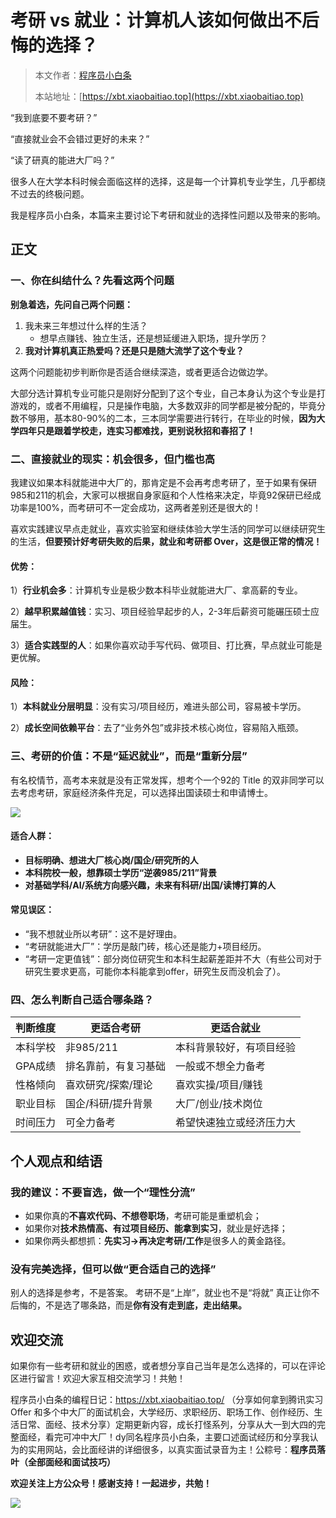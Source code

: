 # 考研 vs 就业：计算机人该如何做出不后悔的选择？

> 本文作者：[程序员小白条](https://github.com/luoye6)
>
> 本站地址：[https://xbt.xiaobaitiao.top](https://xbt.xiaobaitiao.top)

“我到底要不要考研？”

“直接就业会不会错过更好的未来？”

“读了研真的能进大厂吗？”

很多人在大学本科时候会面临这样的选择，这是每一个计算机专业学生，几乎都绕不过去的终极问题。

我是程序员小白条，本篇来主要讨论下考研和就业的选择性问题以及带来的影响。

## 正文

### 一、你在纠结什么？先看这两个问题

**别急着选，先问自己两个问题：**

1. 我未来三年想过什么样的生活？
   - 想早点赚钱、独立生活，还是想延缓进入职场，提升学历？
2. **我对计算机真正热爱吗？还是只是随大流学了这个专业？**

这两个问题能初步判断你是否适合继续深造，或者更适合边做边学。

大部分选计算机专业可能只是刚好分配到了这个专业，自己本身认为这个专业是打游戏的，或者不用编程，只是操作电脑，大多数双非的同学都是被分配的，毕竟分数不够用，基本80-90%的二本，三本同学需要进行转行，在毕业的时候，**因为大学四年只是跟着学校走，连实习都难找，更别说秋招和春招了！**

### 二、直接就业的现实：机会很多，但门槛也高

我建议如果本科就能进中大厂的，那肯定是不会再考虑考研了，至于如果有保研985和211的机会，大家可以根据自身家庭和个人性格来决定，毕竟92保研已经成功率是100%，而考研可不一定会成功，这两者差别还是很大的！

喜欢实践建议早点走就业，喜欢实验室和继续体验大学生活的同学可以继续研究生的生活，**但要预计好考研失败的后果，就业和考研都 Over，这是很正常的情况！**

####  优势：

1）**行业机会多**：计算机专业是极少数本科毕业就能进大厂、拿高薪的专业。

2）**越早积累越值钱**：实习、项目经验早起步的人，2-3年后薪资可能碾压硕士应届生。

3）**适合实践型的人**：如果你喜欢动手写代码、做项目、打比赛，早点就业可能是更优解。

####  风险：

1）**本科就业分层明显**：没有实习/项目经历，难进头部公司，容易被卡学历。

2）**成长空间依赖平台**：去了“业务外包”或非技术核心岗位，容易陷入瓶颈。

### 三、考研的价值：不是“延迟就业”，而是“重新分层”

有名校情节，高考本来就是没有正常发挥，想考个一个92的 Title 的双非同学可以去考虑考研，家庭经济条件充足，可以选择出国读硕士和申请博士。

![](https://pic.yupi.icu/5563/202508311253130.png)

#### 适合人群：

- **目标明确、想进大厂核心岗/国企/研究所的人**
- **本科院校一般，想靠硕士学历“逆袭985/211”背景**
- **对基础学科/AI/系统方向感兴趣，未来有科研/出国/读博打算的人**

####  常见误区：

-  “我不想就业所以考研”：这不是好理由。
- “考研就能进大厂”：学历是敲门砖，核心还是能力+项目经历。
-  “考研一定更值钱”：部分岗位研究生和本科生起薪差距并不大（有些公司对于研究生要求更高，可能你本科能拿到offer，研究生反而没机会了）。

### 四、怎么判断自己适合哪条路？

| 判断维度 | 更适合考研           | 更适合就业               |
| -------- | -------------------- | ------------------------ |
| 本科学校 | 非985/211            | 本科背景较好，有项目经验 |
| GPA成绩  | 排名靠前，有复习基础 | 一般或不想全力备考       |
| 性格倾向 | 喜欢研究/探索/理论   | 喜欢实操/项目/赚钱       |
| 职业目标 | 国企/科研/提升背景   | 大厂/创业/技术岗位       |
| 时间压力 | 可全力备考           | 希望快速独立或经济压力大 |

## 个人观点和结语

### 我的建议：不要盲选，做一个“理性分流”

- 如果你真的**不喜欢代码、不想卷职场**，考研可能是重塑机会；
- 如果你对**技术热情高、有过项目经历、能拿到实习**，就业是好选择；
- 如果你两头都想抓：**先实习→再决定考研/工作**是很多人的黄金路径。

### 没有完美选择，但可以做“更合适自己的选择”

别人的选择是参考，不是答案。
考研不是“上岸”，就业也不是“将就”
真正让你不后悔的，不是选了哪条路，而是**你有没有走到底，走出结果。**

## 欢迎交流

如果你有一些考研和就业的困惑，或者想分享自己当年是怎么选择的，可以在评论区进行留言！欢迎大家互相交流学习！共勉！



程序员小白条的编程日记：https://xbt.xiaobaitiao.top/ （分享如何拿到腾讯实习 Offer 和多个中大厂的面试机会，大学经历、求职经历、职场工作、创作经历、生活日常、面经、技术分享）定期更新内容，成长打怪系列，分享从大一到大四的完整面经，看完可冲中大厂！dy同名程序员小白条，主要口述面试经历和分享我认为的实用网站，会比面经讲的详细很多，以真实面试录音为主！公粽号：**程序员落叶（全部面经和面试技巧）**

**欢迎关注上方公众号！感谢支持！一起进步，共勉！**

![](https://pic.yupi.icu/5563/202508311254628.png)
